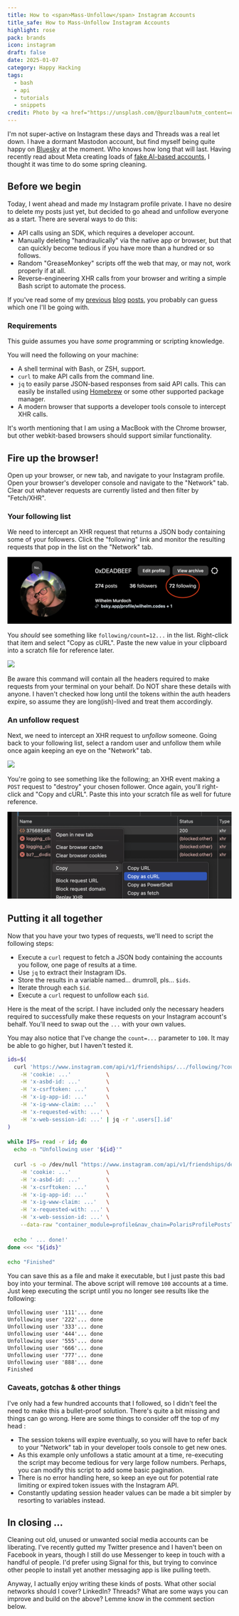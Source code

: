 ```yaml
---
title: How to <span>Mass-Unfollow</span> Instagram Accounts
title_safe: How to Mass-Unfollow Instagram Accounts
highlight: rose
pack: brands
icon: instagram
draft: false
date: 2025-01-07
category: Happy Hacking
tags:
  - bash
  - api
  - tutorials
  - snippets
credit: Photo by <a href="https://unsplash.com/@purzlbaum?utm_content=creditCopyText&utm_medium=referral&utm_source=unsplash">Claudio Schwarz</a> on <a href="https://unsplash.com/photos/person-holding-black-android-smartphone-vj3nOtiX85Y?utm_content=creditCopyText&utm_medium=referral&utm_source=unsplash">Unsplash</a>
---
```

I'm not super-active on Instagram these days and Threads was a real let down. I have a dormant Mastodon account, but find myself being quite happy on [Bluesky](https://bsky.app/profile/wilhelm.codes) at the moment. Who knows how long that will last. Having recently read about Meta creating loads of [fake AI-based accounts](https://www.404media.co/metas-ai-profiles-are-indistinguishable-from-terrible-spam-that-took-over-facebook/), I thought it was time to do some spring cleaning.

<!--more-->
## Before we begin

Today, I went ahead and made my Instagram profile private. I have no desire to delete my posts just yet, but decided to go ahead and unfollow everyone as a start. There are several ways to do this:
- API calls using an SDK, which requires a developer account.
- Manually deleting "handraulically" via the native app or browser, but that can quickly become tedious if you have more than a hundred or so follows.
- Random "GreaseMonkey" scripts off the web that may, or may not, work properly if at all.
- Reverse-engineering XHR calls from your browser and writing a simple Bash script to automate the process.

If you've read some of my [previous](/blog/why-cant-i-hold-all-these-slack-emojis/) [blog](/blog/liberating-custom-slack-emojis/) [posts](/blog/falsifying-github-participation-graphs-for-fun-and-profit/), you probably can guess which one I'll be going with.
### Requirements

This guide assumes you have _some_ programming or scripting knowledge.

You will need the following on your machine:
- A shell terminal with Bash, or ZSH, support.
- `curl` to make API calls from the command line.
- `jq` to easily parse JSON-based responses from said API calls. This can easily be installed using [Homebrew](https://brew.sh/) or some other supported package manager.
- A modern browser that supports a developer tools console to intercept XHR calls.

It's worth mentioning that I am using a MacBook with the Chrome browser, but other webkit-based browsers should support similar functionality.

## Fire up the browser!

Open up your browser, or new tab, and navigate to your Instagram profile. Open your browser's developer console and navigate to the "Network" tab. Clear out whatever requests are currently listed and then filter by "Fetch/XHR".

### Your following list

We need to intercept an XHR request that returns a JSON body containing some of your followers. Click the "following" link and monitor the resulting requests that pop in the list on the "Network" tab.

![](image-1.png)

You _should_ see something like `following/count=12...` in the list. Right-click that item and select "Copy as cURL". Paste the new value in your clipboard into a scratch file for reference later.

![](Blog/how-to-mass-unfollow-instagram-accounts/image-2.png)

Be aware this command will contain all the headers required to make requests from your terminal on your behalf. Do NOT share these details with anyone. I haven't checked how long until the tokens within the auth headers expire, so assume they are long(ish)-lived and treat them accordingly.

### An unfollow request

Next, we need to intercept an XHR request to _unfollow_ someone. Going back to your following list, select a random user and unfollow them while once again keeping an eye on the "Network" tab.

![](Blog/how-to-mass-unfollow-instagram-accounts/image-3.png)

You're going to see something like the following; an XHR event making a `POST` request to "destroy" your chosen follower. Once again, you'll right-click and "Copy and cURL". Paste this into your scratch file as well for future reference.

![](image-4.png)

## Putting it all together

Now that you have your two types of requests, we'll need to script the following steps:
- Execute a `curl` request to fetch a JSON body containing the accounts you follow, one page of results at a time.
- Use `jq` to extract their Instagram IDs.
- Store the results in a variable named... drumroll, pls... `$ids`.
- Iterate through each `$id`.
- Execute a `curl` request to unfollow each `$id`.

Here is the meat of the script. I have included only the necessary headers required to successfully make these requests on your Instagram account's behalf. You'll need to swap out the `...` with your own values.

You may also notice that I've change the `count=...` parameter to `100`. It may be able to go higher, but I haven't tested it.

```bash
ids=$(
  curl 'https://www.instagram.com/api/v1/friendships/.../following/?count=100&hl=en' \
    -H 'cookie: ...'           \
    -H 'x-asbd-id: ...'        \
    -H 'x-csrftoken: ...'      \
    -H 'x-ig-app-id: ...'      \
    -H 'x-ig-www-claim: ...'   \
    -H 'x-requested-with: ...' \
    -H 'x-web-session-id: ...' | jq -r '.users[].id'
)

while IFS= read -r id; do
  echo -n "Unfollowing user '${id}'"

  curl -s -o /dev/null "https://www.instagram.com/api/v1/friendships/destroy/${id}/?hl=en" \
    -H 'cookie: ...'           \
    -H 'x-asbd-id: ...'        \
    -H 'x-csrftoken: ...'      \
    -H 'x-ig-app-id: ...'      \
    -H 'x-ig-www-claim: ...'   \
    -H 'x-requested-with: ...' \
    -H 'x-web-session-id: ...' \
    --data-raw "container_module=profile&nav_chain=PolarisProfilePostsTabRoot%3AprofilePage%3A1%3Avia_cold_start%2CPolarisProfilePostsTabRoot%3AprofilePage%3A2%3Aunexpected&user_id=${id}"

  echo ' ... done!'
done <<< "${ids}"

echo "Finished"
```

You can save this as a file and make it executable, but I just paste this bad boy into your terminal. The above script will remove `100` accounts at a time. Just keep executing the script until you no longer see results like the following:

```text
Unfollowing user '111'... done
Unfollowing user '222'... done
Unfollowing user '333'... done
Unfollowing user '444'... done
Unfollowing user '555'... done
Unfollowing user '666'... done
Unfollowing user '777'... done
Unfollowing user '888'... done
Finished
```

### Caveats, gotchas & other things
I've only had a few hundred accounts that I followed, so I didn't feel the need to make this a bullet-proof solution. There's quite a bit missing and things can go wrong. Here are some things to consider off the top of my head :
- The session tokens will expire eventually, so you will have to refer back to your "Network" tab in your developer tools console to get new ones. 
- As this example only unfollows a static amount at a time, re-executing the script may become tedious for very large follow numbers. Perhaps, you can modify this script to add some basic pagination.
- There is no error handling here, so keep an eye out for potential rate limiting or expired token issues with the Instagram API.
- Constantly updating session header values can be made a bit simpler by resorting to variables instead.
## In closing ...
Cleaning out old, unused or unwanted social media accounts can be liberating. I've recently gutted my Twitter presence and I haven't been on Facebook in years, though I still do use Messenger to keep in touch with a handful of people. I'd prefer using Signal for this, but trying to convince other people to install yet another messaging app is like pulling teeth.

Anyway, I actually enjoy writing these kinds of posts. What other social networks should I cover? LinkedIn? Threads? What are some ways you can improve and build on the above? Lemme know in the comment section below.
